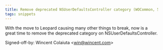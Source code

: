 ```yaml
---
title: Remove deprecated NSUserDefaultsController category (WOCommon, 5d195df)
tags: snippets
---
```


With the move to Leopard causing many other things to break, now is a great time to remove the deprecated category on NSUserDefaultsController.

Signed-off-by: Wincent Colaiuta &lt;win@wincent.com&gt;
